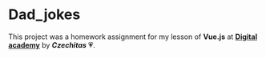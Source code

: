 # Dad_jokes

This project was a homework assignment for my lesson of **Vue.js** at **[Digital academy](https://www.czechitas.cz/cs/kalendar-akci/akce/21000/)** by _**Czechitas**_ 💗.
